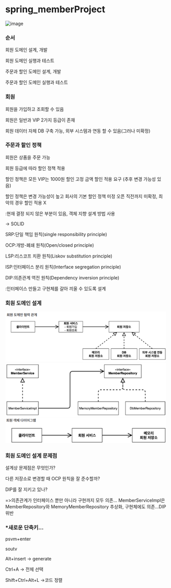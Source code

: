 # spring_memberProject
![image](https://github.com/snowball9820/spring_memberProject/assets/124758100/aab36e6a-3477-44a6-968e-b894abf4adcd)

### 순서

회원 도메인 설계, 개발

회원 도메인 실행과 테스트

주문과 할인 도메인 설계, 개발

주문과 할인 도메인 실행과 테스트 

### 회원
회원을 가입하고 조회할 수 있음

회원은 일반과 VIP 2가지 등급이 존재

회원 데이터 자체 DB 구축 가능, 외부 시스템과 연동 할 수 있음(그러나 미확정)
### 주문과 할인 정책
회원은 상품을 주문 가능

회원 등급에 따라 할인 정책 적용

할인 정책은 모든 VIP는 1000원 할인 고정 금액 할인 적용 요구
(추후 변경 가능성 있음)

할인 정책은 변경 가능성이 높고 회사의 기본 할인 정책 미정
오픈 직전까지 미확정, 최악의 경우 할인 적용 X

:현재 결정 되지 않은 부분이 있음, 객체 지향 설계 방법 사용

-> SOLID

SRP:단일 책임 원칙(single responsibility principle)

OCP:개방-폐쇄 원칙(Open/closed principle)

LSP:리스코프 치환 원칙(Liskov substitution principle)

ISP:인터페이스 분리 원칙(Interface segregation principle)

DIP:의존관계 역전 원칙(Dependency inversion principle)


:인터페이스 만들고 구현체를 갈아 끼울 수 있도록 설계 

### 회원 도메인 설계

![img.png](img.png)
![img_1.png](img_1.png)
![img_2.png](img_2.png)

### 회원 도메인 설계 문제점
설계상 문제점은 무엇인가?

다른 저장소로 변경할 때 OCP 원칙을 잘 준수할까?

DIP를 잘 지키고 있나?

=>의존관계가 인터페이스 뿐만 아니라 구현까지 모두 의존...
MemberServiceImpl은 MemberRepository와 MemoryMemberRepository 추상화, 구현체에도 의존...DIP위반






### *새로운 단축키...
psvm+enter

soutv 

Alt+insert -> generate 

Ctrl+A -> 전체 선택

Shift+Ctrl+Alt+L ->코드 정렬
